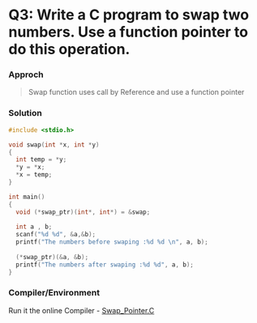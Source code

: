 # Q3:  Write a C program to swap two numbers. Use a function pointer to do this operation. 

### Approch
> Swap function uses call by Reference and use a function pointer 

### Solution
```C
#include <stdio.h>

void swap(int *x, int *y)
{
  int temp = *y;
  *y = *x;
  *x = temp;
}

int main()
{
  void (*swap_ptr)(int*, int*) = &swap; 
  
  int a , b;
  scanf("%d %d", &a,&b);
  printf("The numbers before swaping :%d %d \n", a, b);
  
  (*swap_ptr)(&a, &b);
  printf("The numbers after swaping :%d %d", a, b);
}
```

### Compiler/Environment
Run it the online Compiler - [Swap_Pointer.C](https://onecompiler.com/c/425q84vgq)
